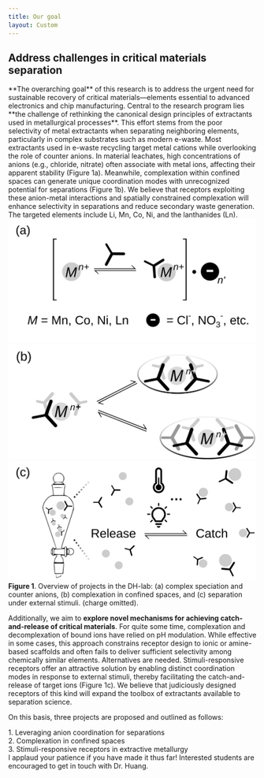 ```yaml
---
title: Our goal
layout: Custom
---
```


<h2 class="custom-heading">
Address challenges in critical materials separation
</h2>
**The overarching goal** of this research is to address the urgent need for sustainable
recovery of critical materials—elements essential to advanced electronics and chip
manufacturing. Central to the research program lies **the challenge of rethinking
the canonical design principles of extractants used in metallurgical processes**.
This effort stems from the poor selectivity of metal extractants when
separating neighboring elements, particularly in complex substrates such as
modern e-waste. Most extractants used in e-waste recycling target metal cations
while overlooking the role of counter anions. In material leachates, high
concentrations of anions (e.g., chloride, nitrate) often associate with
metal ions, affecting their apparent stability (Figure 1a). Meanwhile,
complexation within confined spaces can generate unique coordination modes with
unrecognized potential for separations (Figure 1b). We believe that receptors
exploiting these anion-metal interactions and spatially constrained complexation will
enhance selectivity in separations and reduce secondary waste generation.
The targeted elements include Li, Mn, Co, Ni, and the lanthanides (Ln).

<div class="about-images-wrapper">

  <img src="/assets/images/About1.svg" alt="About image 1">
  <img src="/assets/images/About2.svg" alt="About image 2">
  <img src="/assets/images/About3.svg" alt="About image 3">

</div>
<b>Figure 1</b>. Overview of projects in the DH-lab: (a) complex speciation and counter anions, (b) complexation in confined spaces, and (c) separation under external stimuli. (charge omitted).

Additionally, we aim to **explore novel mechanisms for achieving catch-and-release
of critical materials**. For quite some time, complexation and decomplexation of
bound ions have relied on pH modulation. While effective in some cases,
this approach constrains receptor design to ionic or amine-based scaffolds and
often fails to deliver sufficient selectivity among chemically similar elements.
Alternatives are needed. Stimuli-responsive receptors offer an attractive
solution by enabling distinct coordination modes in response to
external stimuli, thereby facilitating the catch-and-release of target ions
(Figure 1c). We believe that judiciously designed receptors of this kind will expand the
toolbox of extractants available to separation science.

On this basis, three projects are proposed and outlined as follows:
<div class="align-left">
1. Leveraging anion coordination for separations<br>
2. Complexation in confined spaces<br>
3. Stimuli-responsive receptors in extractive metallurgy<br>
</div>
I applaud your patience if you have made it thus far! Interested students are encouraged to get in touch with Dr. Huang.
